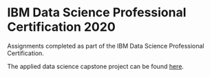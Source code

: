 # IBM Data Science Professional Certification 2020
Assignments completed as part of the IBM Data Science Professional Certification.

The applied data science capstone project can be found [here](https://github.com/ektavats/AppliedDSCapstone).
